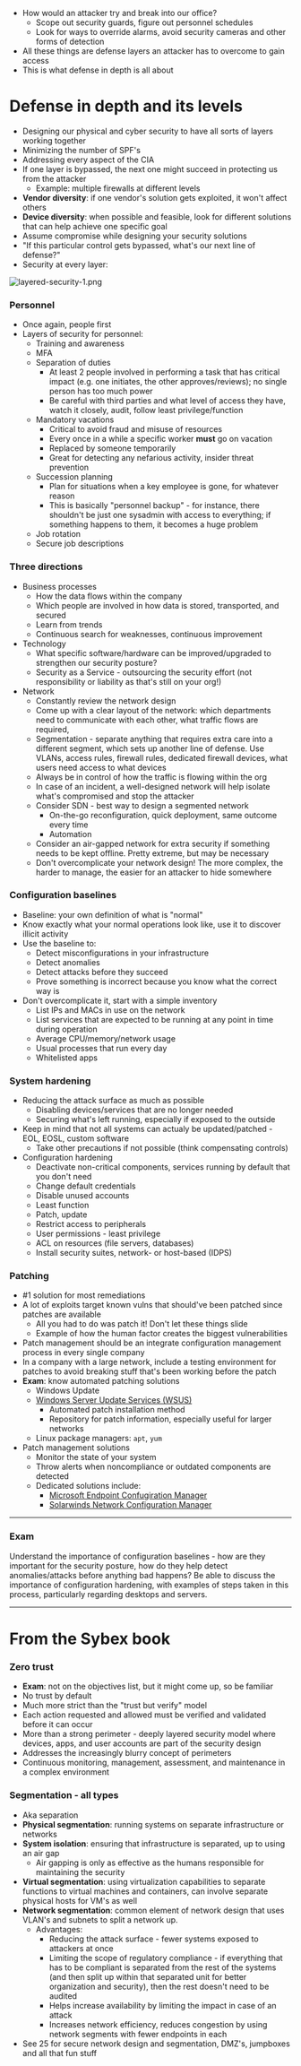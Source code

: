 - How would an attacker try and break into our office? 
	- Scope out security guards, figure out personnel schedules
	- Look for ways to override alarms, avoid security cameras and other forms of detection
- All these things are defense layers an attacker has to overcome to gain access
- This is what defense in depth is all about

# Defense in depth and its levels

- Designing our physical and cyber security to have all sorts of layers working together
- Minimizing the number of SPF's
- Addressing every aspect of the CIA
- If one layer is bypassed, the next one might succeed in protecting us from the attacker
	- Example: multiple firewalls at different levels
- **Vendor diversity**: if one vendor's solution gets exploited, it won't affect others
- **Device diversity**: when possible and feasible, look for different solutions that can help achieve one specific goal
- Assume compromise while designing your security solutions
- "If this particular control gets bypassed, what's our next line of defense?"
- Security at every layer:

![layered-security-1.png](img/layered-security-1.png)

### Personnel

- Once again, people first
- Layers of security for personnel:
	- Training and awareness
	- MFA
	- Separation of duties 
		- At least 2 people involved in performing a task that has critical impact (e.g. one initiates, the other approves/reviews); no single person has too much power
		- Be careful with third parties and what level of access they have, watch it closely, audit, follow least privilege/function
	- Mandatory vacations
		- Critical to avoid fraud and misuse of resources
		- Every once in a while a specific worker **must** go on vacation
		- Replaced by someone temporarily
		- Great for detecting any nefarious activity, insider threat prevention
	- Succession planning
		- Plan for situations when a key employee is gone, for whatever reason
		- This is basically "personnel backup" - for instance, there shouldn't be just one sysadmin with access to everything; if something happens to them, it becomes a huge problem
	- Job rotation
	- Secure job descriptions

### Three directions

- Business processes
	- How the data flows within the company
	- Which people are involved in how data is stored, transported, and secured
	- Learn from trends
	- Continuous search for weaknesses, continuous improvement
- Technology
	- What specific software/hardware can be improved/upgraded to strengthen our security posture?
	- Security as a Service - outsourcing the security effort (not responsibility or liability as that's still on your org!) 
- Network
	- Constantly review the network design
	- Come up with a clear layout of the network: which departments need to communicate with each other, what traffic flows are required, 
	- Segmentation - separate anything that requires extra care into a different segment, which sets up another line of defense. Use VLANs, access rules, firewall rules, dedicated firewall devices, what users need access to what devices
	- Always be in control of how the traffic is flowing within the org
	- In case of an incident, a well-designed network will help isolate what's compromised and stop the attacker 
	- Consider SDN - best way to design a segmented network
		- On-the-go reconfiguration, quick deployment, same outcome every time
		- Automation
	- Consider an air-gapped network for extra security if something needs to be kept offline. Pretty extreme, but may be necessary
	- Don't overcomplicate your network design! The more complex, the harder to manage, the easier for an attacker to hide somewhere

### Configuration baselines

- Baseline: your own definition of what is "normal"
- Know exactly what your normal operations look like, use it to discover illicit activity
- Use the baseline to:
	- Detect misconfigurations in your infrastructure
	- Detect anomalies
	- Detect attacks before they succeed
	- Prove something is incorrect because you know what the correct way is
- Don't overcomplicate it, start with a simple inventory
	- List IPs and MACs in use on the network
	- List services that are expected to be running at any point in time during operation
	- Average CPU/memory/network usage
	- Usual processes that run every day
	- Whitelisted apps

### System hardening

- Reducing the attack surface as much as possible
	- Disabling devices/services that are no longer needed
	- Securing what's left running, especially if exposed to the outside
- Keep in mind that not all systems can actualy be updated/patched - EOL, EOSL, custom software
	- Take other precautions if not possible (think compensating controls)
- Configuration hardening
	- Deactivate non-critical components, services running by default that you don't need
	- Change default credentials
	- Disable unused accounts
	- Least function
	- Patch, update
	- Restrict access to peripherals
	- User permissions - least privilege
	- ACL on resources (file servers, databases)
	- Install security suites, network- or host-based (IDPS)

### Patching

- #1 solution for most remediations
- A lot of exploits target known vulns that should've been patched since patches are available
	- All you had to do was patch it! Don't let these things slide
	- Example of how the human factor creates the biggest vulnerabilities
- Patch management should be an integrate configuration management process in every single company
- In a company with a large network, include a testing environment for patches to avoid breaking stuff that's been working before the patch
- **Exam**: know automated patching solutions
	- Windows Update
	- [Windows Server Update Services (WSUS)](https://learn.microsoft.com/en-us/windows-server/administration/windows-server-update-services/get-started/windows-server-update-services-wsus)
		- Automated patch installation method
		- Repository for patch information, especially useful for larger networks
	- Linux package managers: `apt`, `yum`
- Patch management solutions
	- Monitor the state of your system
	- Throw alerts when noncompliance or outdated components are detected
	- Dedicated solutions include:
		- [Microsoft Endpoint Confugiration Manager](https://learn.microsoft.com/en-us/mem/configmgr/core/understand/introduction)
		- [Solarwinds Network Configuration Manager](https://www.solarwinds.com/network-configuration-manager)

---

### Exam

Understand the importance of configuration baselines - how are they important for the security posture, how do they help detect anomalies/attacks before anything bad happens? Be able to discuss the importance of configuration hardening, with examples of steps taken in this process, particularly regarding desktops and servers.

---

# From the Sybex book

### Zero trust

- **Exam**: not on the objectives list, but it might come up, so be familiar
- No trust by default
- Much more strict than the "trust but verify" model
- Each action requested and allowed must be verified and validated before it can occur
- More than a strong perimeter - deeply layered security model where devices, apps, and user accounts are part of the security design
- Addresses the increasingly blurry concept of perimeters
- Continuous monitoring, management, assessment, and maintenance in a complex environment

### Segmentation - all types

- Aka separation
- **Physical segmentation**: running systems on separate infrastructure or networks
- **System isolation**: ensuring that infrastructure is separated, up to using an air gap
	- Air gapping is only as effective as the humans responsible for maintaining the security
- **Virtual segmentation**: using virtualization capabilities to separate functions to virtual machines and containers, can involve separate physical hosts for VM's as well
- **Network segmentation**: common element of network design that uses VLAN's and subnets to split a network up. 
	- Advantages:
		- Reducing the attack surface - fewer systems exposed to attackers at once
		- Limiting the scope of regulatory compliance - if everything that has to be compliant is separated from the rest of the systems (and then split up within that separated unit for better organization and security), then the rest doesn't need to be audited
		- Helps increase availability by limiting the impact in case of an attack
		- Increases network efficiency, reduces congestion by using network segments with fewer endpoints in each
- See 25 for secure network design and segmentation, DMZ's, jumpboxes and all that fun stuff